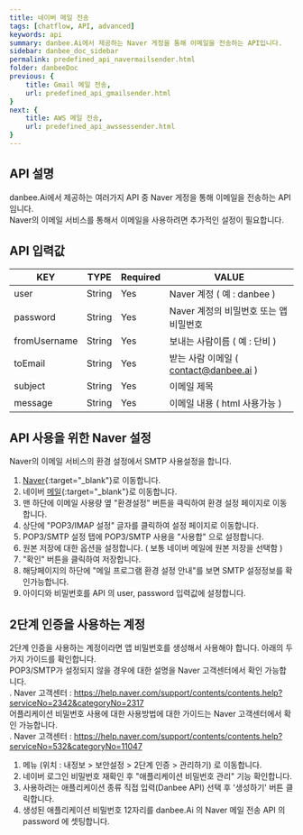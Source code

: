 ```yaml
---
title: 네이버 메일 전송
tags: [chatflow, API, advanced]
keywords: api
summary: danbee.Ai에서 제공하는 Naver 게정을 통해 이메일을 전송하는 API입니다.
sidebar: danbee_doc_sidebar
permalink: predefined_api_navermailsender.html
folder: danbeeDoc
previous: {
    title: Gmail 메일 전송,
    url: predefined_api_gmailsender.html
}
next: {
    title: AWS 메일 전송,
    url: predefined_api_awssessender.html
}
---
```


## API 설명

danbee.Ai에서 제공하는 여러가지 API 중 Naver 게정을 통해 이메일을 전송하는 API임니다.  <br />
Naver의 이메일 서비스를 통해서 이메일을 사용하려면 추가적인 설정이 필요합니다.  <br />


## API 입력값

| KEY | TYPE | Required | VALUE |
|--------|--------|--------|--------|
| user | String | Yes | Naver 계정 ( 예 : danbee ) |
| password | String | Yes | Naver 계정의 비밀번호 또는 앱 비밀번호 |
| fromUsername | String | Yes | 보내는 사람이름 ( 예 : 단비 ) |
| toEmail | String | Yes | 받는 사람 이메일 ( contact@danbee.ai ) |
| subject | String | Yes | 이메일 제목 |
| message | String | Yes | 이메일 내용 ( html 사용가능 ) |

## API 사용을 위한 Naver 설정

Naver의 이메일 서비스의 환경 설정에서 SMTP 사용설정을 합니다. <br />
1. <span class="link">[Naver](https://naver.com){:target="_blank"}</span>로 이동합니다.
2. 네이버 <span class="link">[메일](http://mail.naver.com){:target="_blank"}</span>로 이동합니다.
3. 맨 하단에 이메일 사용량 옆 "환경설정" 버튼을 큭릭하여 환경 설정 페이지로 이동합니다.
4. 상단에 "POP3/IMAP 설정" 글자를 클릭하여 설정 페이지로 이동합니다.
5. POP3/SMTP 설정 탭에 POP3/SMTP 사용을 "사용합" 으로 설정합니다.
6. 원본 저장에 대한 옵션을 설정합니다. ( 보통 네이버 메일에 원본 저장을 선택함 )
7. "확인" 버튼을 클릭하여 저장합니다.
8. 해당페이지의 하단에 "메일 프로그램 환경 설정 안내"를 보면 SMTP 설정정보를 확인가능합니다.
9. 아이디와 비밀번호를 API 의 user, password 입력값에 설정합니다.

## 2단계 인증을 사용하는 계정

2단계 인증을 사용하는 계정이라면 앱 비밀번호를 생성해서 사용해야 합니다. 아래의 두가지 가이드를 확인합니다. <br />
POP3/SMTP가 설정되지 않을 경우에 대한 설명을 Naver 고객센터에서 확인 가능합니다. <br />
. Naver 고객센터 : https://help.naver.com/support/contents/contents.help?serviceNo=2342&categoryNo=2317 <br />
어플리케이션 비밀번호 사용에 대한 사용방법에 대한 가이드는 Naver 고객센터에서 확인 가능합니다. <br />
. Naver 고객센터 : https://help.naver.com/support/contents/contents.help?serviceNo=532&categoryNo=11047 <br />

1. 메뉴 (위치 : 내정보 > 보안설정 > 2단계 인증 > 관리하기) 로 이동합니다. 
2. 네이버 로그인 비밀번호 재확인 후 "애플리케이션 비밀번호 관리" 기능 확인합니다.
3. 사용하려는 애플리케이션 종류 직접 입력(Danbee API) 선택 후 '생성하기' 버튼 클릭합니다.
4. 생성된 애플리케이션 비밀번호 12자리를 danbee.Ai 의 Naver 메일 전송 API 의 password 에 셋팅합니다.

<br />
